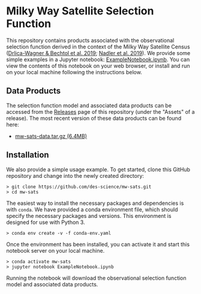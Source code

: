 # Milky Way Satellite Selection Function

This repository contains products associated with the observational selection function derived in the context of the Milky Way Satellite Census ([Drlica-Wagner & Bechtol et al. 2019](https://arxiv.org/abs/1912.03302); [Nadler et al. 2019](https://arxiv.org/abs/1912.03303)). We provide some simple examples in a Jupyter notebook: [ExampleNotebook.ipynb](ExampleNotebook.ipynb). You can view the contents of this notebook on your web browser, or install and run on your local machine following the instructions below.

## Data Products

The selection function model and associated data products can be accessed from the [Releases](../../releases) page of this repository (under the "Assets" of a release). The most recent version of these data products can be found here:

* [mw-sats-data.tar.gz (6.4MB)](https://github.com/des-science/mw-sats/releases/download/v0.2/mw-sats-data.tar.gz)

## Installation

We also provide a simple usage example. To get started, clone this GitHub repository and change into the newly created directory:

```
> git clone https://github.com/des-science/mw-sats.git
> cd mw-sats
```

The easiest way to install the necessary packages and dependencies is with `conda`. We have provided a conda environment file, which should specify the necessary packages and versions. This environment is designed for use with Python 3.

```
> conda env create -v -f conda-env.yaml
```

Once the environment has been installed, you can activate it and start this notebook server on your local machine.

```
> conda activate mw-sats
> jupyter notebook ExampleNotebook.ipynb
```

Running the notebook will download the observational selection function model and associated data products.
